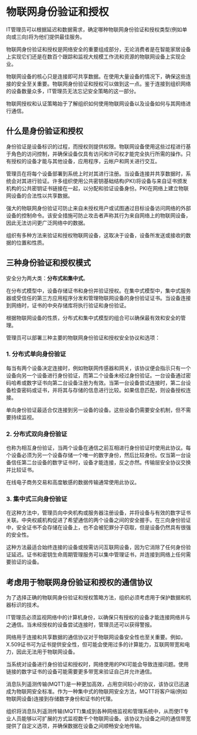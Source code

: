 # 物联网身份验证和授权

IT管理员可以根据延迟和数据需求，确定哪种物联网身份验证和授权类型(例如单向或三向)将为他们提供最佳服务。

物联网身份验证和授权是网络安全的重要组成部分，无论消费者是在智能家居设备上实现它们还是在数百个跟踪和监视大规模工作流和资源的物联网设备上实现企业。

物联网设备的核心只是连接即可共享数据。在使用大量设备的情况下，确保这些连接的安全至关重要。物联网身份验证和授权可以做到这一点。鉴于连接到组织网络的设备数量众多，IT管理员无法忘记安全策略的这一部分。

物联网授权和认证策略始于了解组织如何使用物联网设备以及设备如何与其网络进行通信。

## 什么是身份验证和授权

身份验证是设备标识的过程，而授权则提供权限。物联网设备使用这些过程进行基于角色的访问控制，并确保设备仅具有访问和许可权才能完全执行所需的操作。只有授权的设备才能与其他设备，应用程序，云帐户和网关进行交互。

管理员在将每个设备部署到系统上时对其进行注册。当设备连接并共享数据时，系统会对其进行验证。许多组织使用公共密钥基础结构(PKI)将设备与来自证书颁发机构的公共密钥证书链接在一起，以分配和验证设备身份。PKI在网络上建立物联网设备的合法性以共享数据。

强大的物联网身份验证可防止来自未授权用户或试图通过目标设备访问网络的外部设备的控制命令。该安全措施可防止攻击者声称其行为来自网络上的物联网设备，因此无法访问更广泛网络中的数据。

组织有多种方法来验证和授权物联网设备，这取决于设备，设备所发送或接收的数据的位置和性质。

## 三种身份验证和授权模式

安全分为两大类：**分布式和集中式**。

在分布式模型中，设备存储证书和身份并验证授权。在集中式模型中，集中式服务器或受信任的第三方应用程序分发和管理物联网设备的身份验证证书。当设备连接到网络时，证书的中央存储库将执行验证和身份验证。

根据物联网设备的性质，分布式和集中式模型的组合可以确保最有效和安全的管理。

管理员可以部署三种主要的物联网身份验证和授权安全协议和选项：

### 1. 分布式单向身份验证

每当有两个设备决定连接时，例如物联网传感器和网关，该协议便会指示只有一个设备向另一个设备进行身份验证，而第二个设备未经过身份验证。一台设备通过密码哈希或数字证书向第二台设备注册为有效。当第一台设备尝试连接时，第二台设备检查密码或证书，并将其与存储的信息进行比较。如果信息匹配，则设备授权连接。

单向身份验证最适合仅连接到另一设备的设备。这些设备仍需要安全机制，但不需要持续监视。

### 2. 分布式双向身份验证

也称为相互身份验证，当两个设备在通信之前互相进行身份验证时使用此协议。每个设备必须为另一个设备存储一个唯一的数字身份，然后比较身份。仅当第一台设备信任第二台设备的数字证书时，设备才能连接，反之亦然。传输层安全协议交换并比较证书。

在线电子商务交易和高度敏感的数据传输通常使用此协议。

### 3. 集中式三向身份验证

在这种方法中，管理员向中央机构或服务器注册设备，并将设备与有效的数字证书关联。中央权威机构促进了希望通信的两个设备之间的安全握手。在三向身份验证中，安全证书不会存储在设备上，也不会被犯罪分子窃取，但是设备仍然具有很强的安全性。

这种方法最适合始终连接的设备或按需访问互联网设备，因为它消除了任何身份验证延迟。证书和密钥生命周期管理服务可以集中管理证书，并连接到网络上任何需要验证的设备。

## 考虑用于物联网身份验证和授权的通信协议

为了选择正确的物联网身份验证和授权策略方法，组织必须考虑用于保护数据和机器标识的技术。

IT管理员必须监视网络中的计算机身份，以确保只有授权的设备才能连接网络并与之通信。当未经授权的设备尝试连接时，管理员还可以获得警报。

网络用于连接和共享数据的通信协议对于物联网设备安全性也至关重要。例如，X.509证书可为证书提供安全性，但可能会使用过多的计算能力，互联网带宽和电力，因此无法用于物联网设备。

当系统对设备进行身份验证和授权时，网络使用的PKI可能会导致连接问题。使用链接的数字证书的设备可能需要更多带宽来验证自己并允许通信。

消息队列遥测传输(MQTT)是一种更加高效，占用空间较小的协议，该协议已迅速成为物联网安全标准。作为一种集中式的物联网安全方法，MQTT将客户端(例如物联网设备)连接到存储数字身份和证书的代理。

组织将消息队列遥测传输(MQTT)集成到各种网络监视和管理系统中，从而使IT专业人员能够以可扩展的方式监视数千个物联网设备。该协议为设备之间的通信带宽提供了自定义选项，并确保数据在设备之间顺畅安全地传输。